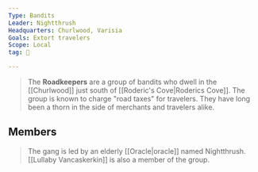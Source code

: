 ```yaml
---
Type: Bandits
Leader: Nightthrush
Headquarters: Churlwood, Varisia
Goals: Extort travelers
Scope: Local
tag: 👥

---
```


> The **Roadkeepers** are a group of bandits who dwell in the [[Churlwood]] just south of [[Roderic's Cove|Roderics Cove]]. The group is known to charge "road taxes" for travelers. They have long been a thorn in the side of merchants and travelers alike.


## Members

> The gang is led by an elderly [[Oracle|oracle]] named Nightthrush. [[Lullaby Vancaskerkin]] is also a member of the group.







